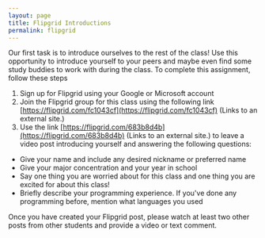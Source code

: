 ```yaml
---
layout: page
title: Flipgrid Introductions
permalink: flipgrid
---
```


Our first task is to introduce ourselves to the rest of the class!  Use this opportunity to introduce yourself to your peers and maybe even find some study buddies to work with during the class.  To complete this assignment, follow these steps

1.  Sign up for Flipgrid using your Google or Microsoft account
2.  Join the Flipgrid group for this class using the following link [https://flipgrid.com/fc1043cf](https://flipgrid.com/fc1043cf) (Links to an external site.)
3.  Use the link [https://flipgrid.com/683b8d4b](https://flipgrid.com/683b8d4b) (Links to an external site.) to leave a video post introducing yourself and answering the following questions:
  *  Give your name and include any desired nickname or preferred name
  *  Give your major concentration and your year in school
  *  Say one thing you are worried about for this class and one thing you are excited for about this class!
  *  Briefly describe your programming experience.  If you've done any programming before, mention what languages you used

Once you have created your Flipgrid post, please watch at least two other posts from other students and provide a video or text comment.  



